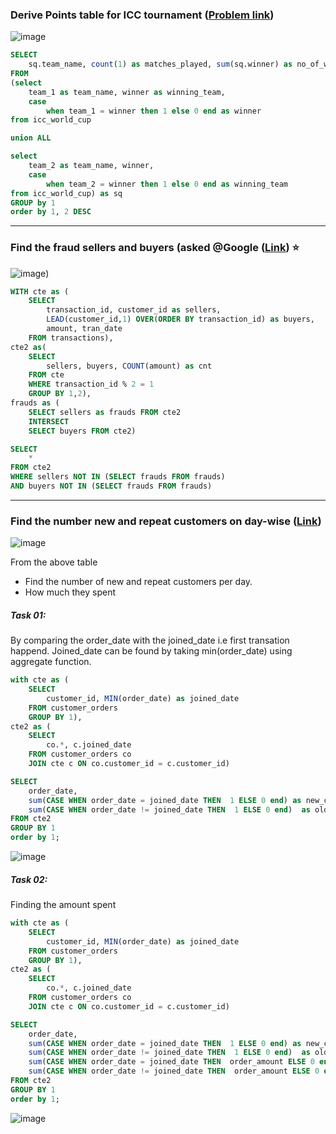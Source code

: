 ### Derive Points table for ICC tournament ([Problem link](https://www.youtube.com/watch?v=qyAgWL066Vo&list=PLBTZqjSKn0IeKBQDjLmzisazhqQy4iGkb&index=1&pp=iAQB))
![image](https://github.com/user-attachments/assets/33f2b9eb-af12-4ca4-a7e8-eddad2b4e87f)

```sql
SELECT
	sq.team_name, count(1) as matches_played, sum(sq.winner) as no_of_wins, count(1) - sum(sq.winner) as no_of_loses
FROM
(select 
	team_1 as team_name, winner as winning_team, 
	case 
    	when team_1 = winner then 1 else 0 end as winner
from icc_world_cup

union ALL

select 
	team_2 as team_name, winner, 
	case 
    	when team_2 = winner then 1 else 0 end as winning_team
from icc_world_cup) as sq 
GROUP by 1
order by 1, 2 DESC
```

- - - - 

### Find the fraud sellers and buyers (asked @Google ([Link](https://youtu.be/2wN3D0jsj9k?si=CTiAPTfdMtx1IHQ6)) ⭐
![image](https://github.com/user-attachments/assets/e86a18b2-580f-4565-a23c-0a1a8f5d6588))

```sql
WITH cte as (
	SELECT 
		transaction_id, customer_id as sellers, 
		LEAD(customer_id,1) OVER(ORDER BY transaction_id) as buyers,
	  	amount, tran_date
	FROM transactions),
cte2 as(
	SELECT  
	  	sellers, buyers, COUNT(amount) as cnt
	FROM cte
	WHERE transaction_id % 2 = 1
	GROUP BY 1,2),
frauds as (
	SELECT sellers as frauds FROM cte2
	INTERSECT
	SELECT buyers FROM cte2)

SELECT
	*
FROM cte2 
WHERE sellers NOT IN (SELECT frauds FROM frauds) 
AND buyers NOT IN (SELECT frauds FROM frauds)
```

----

### Find the number new and repeat customers on day-wise ([Link](https://www.youtube.com/watch?v=MpAMjtvarrc&list=PLBTZqjSKn0IeKBQDjLmzisazhqQy4iGkb&index=2&pp=iAQB))
![image](https://github.com/user-attachments/assets/a2fb228b-397c-4c35-bfe7-43d2cbfee7ea)

From the above table 
* Find the number of new and repeat customers per day.
* How much they spent

##### Task 01:
By comparing the order_date with the joined_date i.e first transation happend. Joined_date can be found by taking min(order_date) using aggregate function.

```sql
with cte as (
	SELECT
		customer_id, MIN(order_date) as joined_date
	FROM customer_orders
	GROUP BY 1),
cte2 as (
	SELECT 
		co.*, c.joined_date
	FROM customer_orders co 
	JOIN cte c ON co.customer_id = c.customer_id)

SELECT
	order_date,
    sum(CASE WHEN order_date = joined_date THEN  1 ELSE 0 end) as new_customer,
    sum(CASE WHEN order_date != joined_date THEN  1 ELSE 0 end)  as old_customer
FROM cte2
GROUP BY 1
order by 1;
```
![image](https://github.com/user-attachments/assets/ada6f06f-042b-45ab-8a8a-1a565fdd3886)

##### Task 02:
Finding the amount spent

```sql
with cte as (
	SELECT
		customer_id, MIN(order_date) as joined_date
	FROM customer_orders
	GROUP BY 1),
cte2 as (
	SELECT 
		co.*, c.joined_date
	FROM customer_orders co 
	JOIN cte c ON co.customer_id = c.customer_id)

SELECT
	order_date,
    sum(CASE WHEN order_date = joined_date THEN  1 ELSE 0 end) as new_customer,
    sum(CASE WHEN order_date != joined_date THEN  1 ELSE 0 end)  as old_customer,
    sum(CASE WHEN order_date = joined_date THEN  order_amount ELSE 0 end) as new_customer_spent,
    sum(CASE WHEN order_date != joined_date THEN  order_amount ELSE 0 end) as new_customer_spent
FROM cte2
GROUP BY 1
order by 1;
```
![image](https://github.com/user-attachments/assets/ac7c6417-2429-4323-8a74-7a70df1ccd00)

